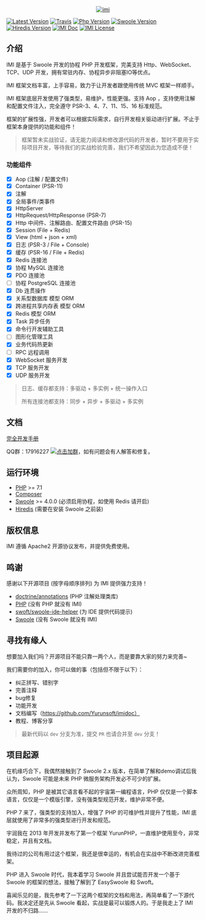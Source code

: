 <p align="center">
    <a href="https://www.imiphp.com" target="_blank">
        <img src="https://raw.githubusercontent.com/Yurunsoft/IMI/dev/logo.png" alt="imi" />
    </a>
</p>

[![Latest Version](https://img.shields.io/packagist/v/yurunsoft/imi.svg)](https://packagist.org/packages/yurunsoft/imi)
[![Travis](https://img.shields.io/travis/Yurunsoft/IMI.svg)](https://travis-ci.org/Yurunsoft/IMI)
[![Php Version](https://img.shields.io/badge/php-%3E=7.1-brightgreen.svg)](https://secure.php.net/)
[![Swoole Version](https://img.shields.io/badge/swoole-%3E=4.0.0-brightgreen.svg)](https://github.com/swoole/swoole-src)
[![Hiredis Version](https://img.shields.io/badge/hiredis-%3E=0.1-brightgreen.svg)](https://github.com/redis/hiredis)
[![IMI Doc](https://img.shields.io/badge/docs-passing-green.svg)](https://doc.imiphp.com)
[![IMI License](https://img.shields.io/github/license/Yurunsoft/imi.svg)](https://github.com/Yurunsoft/imi/blob/master/LICENSE)

## 介绍

IMI 是基于 Swoole 开发的协程 PHP 开发框架，完美支持 Http、WebSocket、TCP、UDP 开发，拥有常驻内存、协程异步非阻塞IO等优点。

IMI 框架文档丰富，上手容易，致力于让开发者跟使用传统 MVC 框架一样顺手。

IMI 框架底层开发使用了强类型，易维护，性能更强。支持 Aop ，支持使用注解和配置文件注入，完全遵守 PSR-3、4、7、11、15、16 标准规范。

框架的扩展性强，开发者可以根据实际需求，自行开发相关驱动进行扩展。不止于框架本身提供的功能和组件！

> 框架暂未实战验证，请无能力阅读和修改源代码的开发者，暂时不要用于实际项目开发，等待我们的实战检验完善，我们不希望因此为您造成不便！

### 功能组件

- [x] Aop (注解 / 配置文件)
- [x] Container (PSR-11)
- [x] 注解
- [x] 全局事件/类事件
- [x] HttpServer
- [x] HttpRequest/HttpResponse (PSR-7)
- [x] Http 中间件、注解路由、配置文件路由 (PSR-15)
- [x] Session (File + Redis)
- [x] View (html + json + xml)
- [x] 日志 (PSR-3 / File + Console)
- [x] 缓存 (PSR-16 / File + Redis)
- [x] Redis 连接池
- [x] 协程 MySQL 连接池
- [x] PDO 连接池
- [ ] 协程 PostgreSQL 连接池
- [x] Db 连贯操作
- [x] 关系型数据库 模型 ORM
- [x] 跨进程共享内存表 模型 ORM
- [x] Redis 模型 ORM
- [x] Task 异步任务
- [x] 命令行开发辅助工具
- [ ] 图形化管理工具
- [x] 业务代码热更新
- [ ] RPC 远程调用
- [x] WebSocket 服务开发
- [x] TCP 服务开发
- [x] UDP 服务开发

> 日志、缓存都支持：多驱动 + 多实例 + 统一操作入口
> 
> 所有连接池都支持：同步 + 异步 + 多驱动 + 多实例

## 文档

[完全开发手册](https://doc.imiphp.com)

QQ群：17916227 [![点击加群](https://pub.idqqimg.com/wpa/images/group.png "点击加群")](https://jq.qq.com/?_wv=1027&k=5wXf4Zq)，如有问题会有人解答和修复。

## 运行环境

- [PHP](https://php.net/) >= 7.1
- [Composer](https://getcomposer.org/)
- [Swoole](https://www.swoole.com/) >= 4.0.0 (必须启用协程，如使用 Redis 请开启)
- [Hiredis](https://github.com/redis/hiredis/releases) (需要在安装 Swoole 之前装)

## 版权信息

IMI 遵循 Apache2 开源协议发布，并提供免费使用。

## 鸣谢

感谢以下开源项目 (按字母顺序排列) 为 IMI 提供强力支持！

- [doctrine/annotations](https://github.com/doctrine/annotations) (PHP 注解处理类库)
- [PHP](https://php.net/) (没有 PHP 就没有 IMI)
- [swoft/swoole-ide-helper](https://github.com/swoft-cloud/swoole-ide-helper) (为 IDE 提供代码提示)
- [Swoole](https://www.swoole.com/) (没有 Swoole 就没有 IMI)

## 寻找有缘人

想要加入我们吗？开源项目不能只靠一两个人，而是要靠大家的努力来完善~

我们需要你的加入，你可以做的事（包括但不限于以下）：

* 纠正拼写、错别字
* 完善注释
* bug修复
* 功能开发
* 文档编写（https://github.com/Yurunsoft/imidoc）
* 教程、博客分享

> 最新代码以 `dev` 分支为准，提交 `PR` 也请合并至 `dev` 分支！

## 项目起源

在机缘巧合下，我偶然接触到了 Swoole 2.x 版本，在简单了解和demo调试后我认为，Swoole 可能是未来 PHP 微服务架构开发必不可少的扩展。

众所周知，PHP 是被其它语言看不起的宇宙第一编程语言，PHP 仅仅是一个脚本语言，仅仅是一个模版引擎，没有强类型规范开发，维护非常不便。

PHP 7 来了，强类型的支持加入，增强了 PHP 的可维护性并提升了性能，IMI 底层就使用了非常多的强类型进行开发和规范。

宇润我在 2013 年开发并发布了第一个框架 YurunPHP，一直维护使用至今，非常稳定，并且有文档。

我待过的公司有用过这个框架，我还是很幸运的，有机会在实战中不断改进完善框架。

PHP 进入 Swoole 时代，我本着学习 Swoole 并且尝试能否开发一个基于 Swoole 的框架的想法，接触了解到了 EasySwoole 和 Swoft。

喜闻乐见的是，我先参考了一下这两个框架的文档和用法，再简单看了一下源代码。我决定还是先从 Swoole 看起，实战是最可以锻炼人的。于是我走上了 IMI 开发的不归路……
